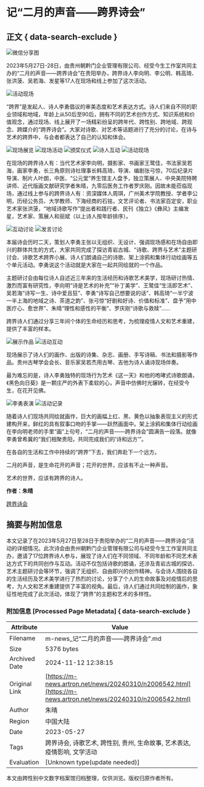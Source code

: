 # 记“二月的声音——跨界诗会” 

## 正文 { data-search-exclude }

![微信分享图](https://auction1-img.artimg.net/Img/image?src=https://img10.artimg.net/public/beian/png/202306/0c48beadfce3af48119ba5e874d8d055.png&w=100&h=100&c=1)

2023年5月27日-28日，由贵州朝黔门企业管理有限公司、经受今生工作室共同主办的“二月的声音——跨界诗会”在贵阳举办，跨界诗人李向明、李公明、韩高琦、张洪菠、吴若海、发星等17人在现场和线上参加了这次活动。

![活动现场](https://img10.artimg.net/public/beian/jpg/202306/492694b92bb46301b069efa67f2453c7.jpg)

“跨界”是发起人、诗人李勇倡议的审美态度和艺术表达方式。诗人们来自不同的职业领域和地域，年龄上从50后至90后，拥有不同的艺术创作方式、知识系统和价值观念，通过现场、线上展开了一场精彩纷呈的跨年代、跨性别、跨地域、跨观念、跨媒介的“跨界诗会”。大家对诗歌、对艺术等话题进行了充分的讨论，在诗与艺术的跨界中，与会者都表达了自己的认知和体会。

![现场展览](https://img10.artimg.net/public/beian/jpg/202306/d28376984e895cba0cbe536d175d3f98.jpg)
![现场活动](https://img10.artimg.net/public/beian/jpg/202306/24356d50e7b23a7aa964fb1eabfbfcfb.jpg)
![颁奖仪式](https://img10.artimg.net/public/beian/jpg/202306/251235a63c188f299a572f53409dd0b1.jpg)
![诗人互动](https://img10.artimg.net/public/beian/jpg/202306/e8ef44061027352a716f9cbe95b3fec3.jpg)
![活动现场](https://img10.artimg.net/public/beian/jpg/202306/ef0cfd21877fd29e6b21712c477b6984.jpg)

在现场的跨界诗人有：当代艺术家李向明，摄影家、书画家王鹭佳，书法家吴若海，画家李勇，长三角原则诗社理事长韩高琦，导演、编剧张弓惊，70后纪录片导演、制片人叶朗，中医、“公元堂”养生馆主人盘予，独立策展人、中央美院特聘讲师、近代版画文献研究学者朱晴，九零后医务工作者罗庆刚。因故未能莅临现场，通过线上参与的跨界诗人有：资深媒体人周琪，广州美术学院教授、学者李公明，历经公务员、大学教师、下海经商的石铭，文艺评论者、书法家百定安，职业艺术家张洪菠，“地域诗歌写作”提出者和践行者、民刊《独立》《彝风》主编发星，艺术家、策展人和丽斌（以上诗人按年龄排序）。

![互动讨论](https://img10.artimg.net/public/beian/jpg/202306/7bbbed0c50c578f9ccbe5084d110ae35.jpg)
![发言讨论](https://img10.artimg.net/public/beian/jpg/202306/adf56ce8b8b79ac5212e159e24b0d157.jpg)

本届诗会历时二天，策划人李勇主张以无组织、无设计、强调现场感和在场自由即兴的群体共生的方式，大家共同完成了探访青岩古城、“诗歌、跨界与艺术”主题研讨会、诗歌艺术跨界小展、诗人们朗诵自己的诗歌、架上涂鸦和集体行动绘画等五个单元活动。李勇说这个活动就是大家在一起共同绘就的一个作品。

主题研讨会由每位诗人自述近三年来的生活经历和诗歌艺术美学，现场研讨热情、激烈而富有研究性，李向明“诗是艺术的补充”“补丁美学”、王鹭佳“生活即艺术”、吴若海“诗写一生、诗中爱且狂”、李勇“诗写自己想要说的话”、韩高琦“一半宁波一半上海的地域之诗、茶道之韵”、张弓惊“好剧和好诗、价值和标准”、盘予“用中医疗心、愈世界”、朱晴“理性和感性的平衡”、罗庆刚“诗歌与救赎”……

跨界诗人们通过分享三年间个体的生命经历和思考，为梳理疫情人文和艺术重建，提供了丰富的样本。

![展示作品](https://img10.artimg.net/public/beian/jpg/202306/935bedb3ee0e199f1b5a4d5abd8ead9e.jpg)
![活动互动](https://img10.artimg.net/public/beian/jpg/202306/5f1f85a98b63a282e18c52e69de31953.jpg)

现场展示了诗人们的画作、出版的诗集、杂志、画册、手写诗稿、书法和摄影等作品。贵州古琴学会会长、音乐家吴若杰用古琴、吉他为诗人诵诗现场伴奏。

最为难忘的是，诗人李勇独特的现场行为艺术《这一天》和他的咆哮式诗歌朗诵，《黑色向日葵》是一颗庄严的外表下柔软的心，声音中仿佛时光辗转，在经受今生，在花开见佛。

![李勇表演](https://img10.artimg.net/public/beian/jpg/202306/d0eea0cb24d7fbc983d10d4706c3c488.jpg)
![活动记录](https://img10.artimg.net/public/beian/jpg/202306/2d0949ece29e11192e805fd5976ccea8.jpg)

随着诗人们现场共同绘就画作，巨大的画幅上红、黑、黄色以抽象表现主义的形式建构开来，鲜红的具有叙事口吻的手掌——跃然画面中。架上涂鸦和集体行动绘画在李向明老师的手里“画”上句号，“二月的声音——跨界诗会”圆满告一段落。就像李勇曾希冀的“我们相聚贵阳，共同完成我们的‘诗和远方’”。

在各自的生活和工作中持续的“跨界”下去，我们奔赴下一个远方。

二月的声音，是生命花开的声音；花开的世界，应该有不止一种声音。

艺术的世界，应该有跨界的诗人。

**作者：朱晴**  

[跨界诗会](https://artexpress.artron.net/wap/art/label/289679)

## 摘要与附加信息

<!-- tcd_abstract -->
本文记录了在2023年5月27日至28日于贵阳举办的“二月的声音——跨界诗会”活动的详细情况。此次诗会由贵州朝黔门企业管理有限公司与经受今生工作室共同主办，邀请了17位跨界诗人参与，展现了诗人们在不同领域、不同年龄和不同艺术表达方式下的共同创作与互动。活动不仅包括诗歌的朗诵，还涉及青岩古城的探访、艺术主题研讨会等环节，强调了无组织、自由即兴的创作精神。与会诗人围绕各自的生活经历及艺术美学进行了热烈的讨论，分享了个人的生命故事及对疫情后的思考，为人文和艺术重建提供了丰富的视角。最后，诗人们通过共同绘制的画作，象征性地完成了此次活动，体现了“跨界”的主题和艺术的多样性。
<!-- tcd_abstract_end -->

### 附加信息 [Processed Page Metadata] { data-search-exclude }

| Attribute       | Value                                  |
|-----------------|----------------------------------------|
| Filename        | m-news_记“二月的声音——跨界诗会”.md                             |
| Size            | 5376 bytes                           |
| Archived Date   | 2024-11-12 12:38:15                             |
| Original Link   | [https://m-news.artron.net/news/20240310/n2006542.html](https://m-news.artron.net/news/20240310/n2006542.html)                       |
| Author          | 朱晴                               |
| Region          | 中国大陆                               |
| Date            | 2023-05-27                                 |
| Tags            | 跨界诗会, 诗歌艺术, 跨性别, 贵州, 生命故事, 艺术表达, 疫情影响, 文学活动                                 |
| Evaluation            | [Unknown type(update needed)]                                 |
<!-- tcd_table_end -->

本文由跨性别中文数字档案馆归档整理，仅供浏览。版权归原作者所有。

